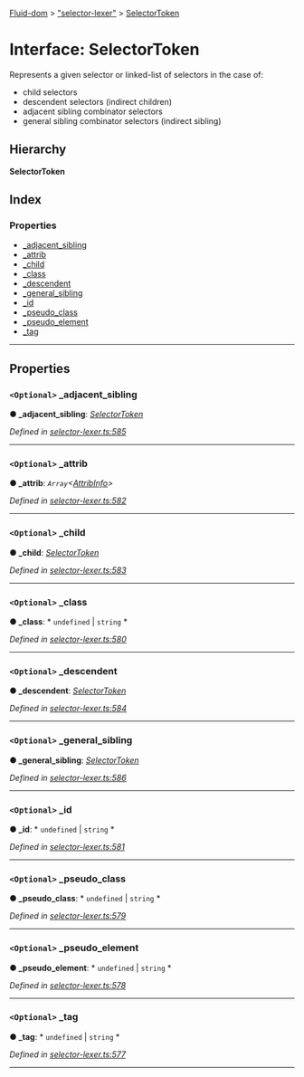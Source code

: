 [Fluid-dom](../README.md) > ["selector-lexer"](../modules/_selector_lexer_.md) > [SelectorToken](../interfaces/_selector_lexer_.selectortoken.md)

# Interface: SelectorToken

Represents a given selector or linked-list of selectors in the case of:

*   child selectors
*   descendent selectors (indirect children)
*   adjacent sibling combinator selectors
*   general sibling combinator selectors (indirect sibling)

## Hierarchy

**SelectorToken**

## Index

### Properties

* [_adjacent_sibling](_selector_lexer_.selectortoken.md#_adjacent_sibling)
* [_attrib](_selector_lexer_.selectortoken.md#_attrib)
* [_child](_selector_lexer_.selectortoken.md#_child)
* [_class](_selector_lexer_.selectortoken.md#_class)
* [_descendent](_selector_lexer_.selectortoken.md#_descendent)
* [_general_sibling](_selector_lexer_.selectortoken.md#_general_sibling)
* [_id](_selector_lexer_.selectortoken.md#_id)
* [_pseudo_class](_selector_lexer_.selectortoken.md#_pseudo_class)
* [_pseudo_element](_selector_lexer_.selectortoken.md#_pseudo_element)
* [_tag](_selector_lexer_.selectortoken.md#_tag)

---

## Properties

<a id="_adjacent_sibling"></a>

### `<Optional>` _adjacent_sibling

**● _adjacent_sibling**: *[SelectorToken](_selector_lexer_.selectortoken.md)*

*Defined in [selector-lexer.ts:585](https://github.com/WazzaMo/fluid-dom/blob/cb271c8/src/selector-lexer.ts#L585)*

___
<a id="_attrib"></a>

### `<Optional>` _attrib

**● _attrib**: *`Array`<[AttribInfo](_selector_lexer_.attribinfo.md)>*

*Defined in [selector-lexer.ts:582](https://github.com/WazzaMo/fluid-dom/blob/cb271c8/src/selector-lexer.ts#L582)*

___
<a id="_child"></a>

### `<Optional>` _child

**● _child**: *[SelectorToken](_selector_lexer_.selectortoken.md)*

*Defined in [selector-lexer.ts:583](https://github.com/WazzaMo/fluid-dom/blob/cb271c8/src/selector-lexer.ts#L583)*

___
<a id="_class"></a>

### `<Optional>` _class

**● _class**: * `undefined` &#124; `string`
*

*Defined in [selector-lexer.ts:580](https://github.com/WazzaMo/fluid-dom/blob/cb271c8/src/selector-lexer.ts#L580)*

___
<a id="_descendent"></a>

### `<Optional>` _descendent

**● _descendent**: *[SelectorToken](_selector_lexer_.selectortoken.md)*

*Defined in [selector-lexer.ts:584](https://github.com/WazzaMo/fluid-dom/blob/cb271c8/src/selector-lexer.ts#L584)*

___
<a id="_general_sibling"></a>

### `<Optional>` _general_sibling

**● _general_sibling**: *[SelectorToken](_selector_lexer_.selectortoken.md)*

*Defined in [selector-lexer.ts:586](https://github.com/WazzaMo/fluid-dom/blob/cb271c8/src/selector-lexer.ts#L586)*

___
<a id="_id"></a>

### `<Optional>` _id

**● _id**: * `undefined` &#124; `string`
*

*Defined in [selector-lexer.ts:581](https://github.com/WazzaMo/fluid-dom/blob/cb271c8/src/selector-lexer.ts#L581)*

___
<a id="_pseudo_class"></a>

### `<Optional>` _pseudo_class

**● _pseudo_class**: * `undefined` &#124; `string`
*

*Defined in [selector-lexer.ts:579](https://github.com/WazzaMo/fluid-dom/blob/cb271c8/src/selector-lexer.ts#L579)*

___
<a id="_pseudo_element"></a>

### `<Optional>` _pseudo_element

**● _pseudo_element**: * `undefined` &#124; `string`
*

*Defined in [selector-lexer.ts:578](https://github.com/WazzaMo/fluid-dom/blob/cb271c8/src/selector-lexer.ts#L578)*

___
<a id="_tag"></a>

### `<Optional>` _tag

**● _tag**: * `undefined` &#124; `string`
*

*Defined in [selector-lexer.ts:577](https://github.com/WazzaMo/fluid-dom/blob/cb271c8/src/selector-lexer.ts#L577)*

___

